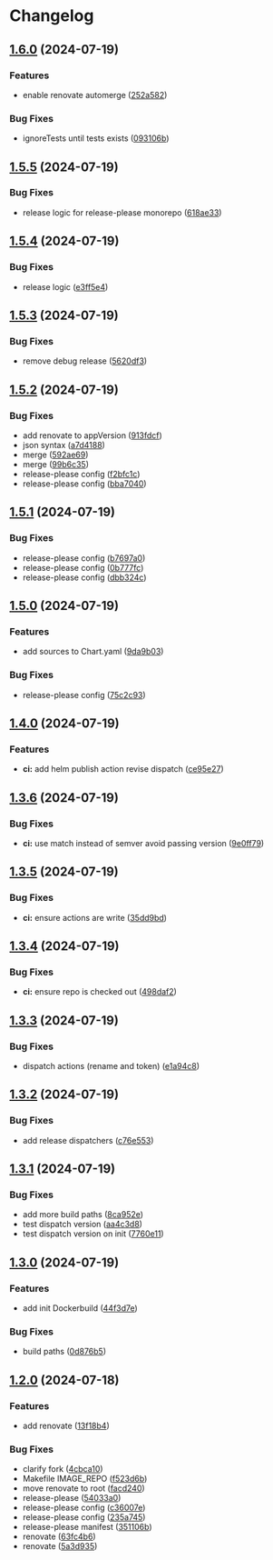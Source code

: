 # Changelog

## [1.6.0](https://github.com/anthr76/k8s-pod-mutator-webhook/compare/k8s-pod-mutator-webhook-v1.5.5...k8s-pod-mutator-webhook-v1.6.0) (2024-07-19)


### Features

* enable renovate automerge ([252a582](https://github.com/anthr76/k8s-pod-mutator-webhook/commit/252a58256ed6a9e9c08814a3ebffa22d2d631e18))


### Bug Fixes

* ignoreTests until tests exists ([093106b](https://github.com/anthr76/k8s-pod-mutator-webhook/commit/093106be9121c8008754f2a0d45e3c0c15eac828))

## [1.5.5](https://github.com/anthr76/k8s-pod-mutator-webhook/compare/k8s-pod-mutator-webhook-v1.5.4...k8s-pod-mutator-webhook-v1.5.5) (2024-07-19)


### Bug Fixes

* release logic for release-please monorepo ([618ae33](https://github.com/anthr76/k8s-pod-mutator-webhook/commit/618ae33463e7fd3457f60aeb2d54547d9ee39bac))

## [1.5.4](https://github.com/anthr76/k8s-pod-mutator-webhook/compare/k8s-pod-mutator-webhook-v1.5.3...k8s-pod-mutator-webhook-v1.5.4) (2024-07-19)


### Bug Fixes

* release logic ([e3ff5e4](https://github.com/anthr76/k8s-pod-mutator-webhook/commit/e3ff5e403a18d17523aba1b6c182743a6f32b137))

## [1.5.3](https://github.com/anthr76/k8s-pod-mutator-webhook/compare/k8s-pod-mutator-webhook-v1.5.2...k8s-pod-mutator-webhook-v1.5.3) (2024-07-19)


### Bug Fixes

* remove debug release ([5620df3](https://github.com/anthr76/k8s-pod-mutator-webhook/commit/5620df378081c7d4d825d5de78d29a88942210ca))

## [1.5.2](https://github.com/anthr76/k8s-pod-mutator-webhook/compare/k8s-pod-mutator-webhook-v1.5.1...k8s-pod-mutator-webhook-v1.5.2) (2024-07-19)


### Bug Fixes

* add renovate to appVersion ([913fdcf](https://github.com/anthr76/k8s-pod-mutator-webhook/commit/913fdcf23bedde6f0d678f733b11b9118992c73b))
* json syntax ([a7d4188](https://github.com/anthr76/k8s-pod-mutator-webhook/commit/a7d4188c5743043bea4599f4ab64a5e2798734e6))
* merge ([592ae69](https://github.com/anthr76/k8s-pod-mutator-webhook/commit/592ae6922472b940186f1f4f7ea4b1de5bf707f0))
* merge ([99b6c35](https://github.com/anthr76/k8s-pod-mutator-webhook/commit/99b6c355bed2a4e5ae97cfe8e3cb156bd2c93fd0))
* release-please config ([f2bfc1c](https://github.com/anthr76/k8s-pod-mutator-webhook/commit/f2bfc1c070ccf390de77555dd3c9c78a33edd6c7))
* release-please config ([bba7040](https://github.com/anthr76/k8s-pod-mutator-webhook/commit/bba7040131721d7603cdc9c28a1ccfd7f818f262))

## [1.5.1](https://github.com/anthr76/k8s-pod-mutator-webhook/compare/k8s-pod-mutator-webhook-v1.5.0...k8s-pod-mutator-webhook-v1.5.1) (2024-07-19)


### Bug Fixes

* release-please config ([b7697a0](https://github.com/anthr76/k8s-pod-mutator-webhook/commit/b7697a0f48d867329e6091c2c24237e5d73ba02c))
* release-please config ([0b777fc](https://github.com/anthr76/k8s-pod-mutator-webhook/commit/0b777fc6759f2a50f7416b8ad76bdf57dae5db3f))
* release-please config ([dbb324c](https://github.com/anthr76/k8s-pod-mutator-webhook/commit/dbb324cbfc4ab4d2c80fd34538f95c6fddfdf44e))

## [1.5.0](https://github.com/anthr76/k8s-pod-mutator-webhook/compare/k8s-pod-mutator-webhook-v1.4.0...k8s-pod-mutator-webhook-v1.5.0) (2024-07-19)


### Features

* add sources to Chart.yaml ([9da9b03](https://github.com/anthr76/k8s-pod-mutator-webhook/commit/9da9b03a1aaec01d771916ed2bdab0ce8aedc819))


### Bug Fixes

* release-please config ([75c2c93](https://github.com/anthr76/k8s-pod-mutator-webhook/commit/75c2c93abfed703857d96e3a2cab978cd84999d7))

## [1.4.0](https://github.com/anthr76/k8s-pod-mutator-webhook/compare/k8s-pod-mutator-webhook-v1.3.6...k8s-pod-mutator-webhook-v1.4.0) (2024-07-19)


### Features

* **ci:** add helm publish action revise dispatch ([ce95e27](https://github.com/anthr76/k8s-pod-mutator-webhook/commit/ce95e27272c27821fcdfce4b3bfe5624d924dcee))

## [1.3.6](https://github.com/anthr76/k8s-pod-mutator-webhook/compare/k8s-pod-mutator-webhook-v1.3.5...k8s-pod-mutator-webhook-v1.3.6) (2024-07-19)


### Bug Fixes

* **ci:** use match instead of semver avoid passing version ([9e0ff79](https://github.com/anthr76/k8s-pod-mutator-webhook/commit/9e0ff79d86b6e23975223e93c53d26b04e7be707))

## [1.3.5](https://github.com/anthr76/k8s-pod-mutator-webhook/compare/k8s-pod-mutator-webhook-v1.3.4...k8s-pod-mutator-webhook-v1.3.5) (2024-07-19)


### Bug Fixes

* **ci:** ensure actions are write ([35dd9bd](https://github.com/anthr76/k8s-pod-mutator-webhook/commit/35dd9bd89f2bb09a6198cb4c1881aaadcd3f676e))

## [1.3.4](https://github.com/anthr76/k8s-pod-mutator-webhook/compare/k8s-pod-mutator-webhook-v1.3.3...k8s-pod-mutator-webhook-v1.3.4) (2024-07-19)


### Bug Fixes

* **ci:** ensure repo is checked out ([498daf2](https://github.com/anthr76/k8s-pod-mutator-webhook/commit/498daf2eb2072ced2885f6de0637dda367b44884))

## [1.3.3](https://github.com/anthr76/k8s-pod-mutator-webhook/compare/k8s-pod-mutator-webhook-v1.3.2...k8s-pod-mutator-webhook-v1.3.3) (2024-07-19)


### Bug Fixes

* dispatch actions (rename and token) ([e1a94c8](https://github.com/anthr76/k8s-pod-mutator-webhook/commit/e1a94c89fccc925eeed82b88672e19831fefd993))

## [1.3.2](https://github.com/anthr76/k8s-pod-mutator-webhook/compare/k8s-pod-mutator-webhook-v1.3.1...k8s-pod-mutator-webhook-v1.3.2) (2024-07-19)


### Bug Fixes

* add release dispatchers ([c76e553](https://github.com/anthr76/k8s-pod-mutator-webhook/commit/c76e5537561544e52cc23afb3dc7d56079f7eb57))

## [1.3.1](https://github.com/anthr76/k8s-pod-mutator-webhook/compare/k8s-pod-mutator-webhook-v1.3.0...k8s-pod-mutator-webhook-v1.3.1) (2024-07-19)


### Bug Fixes

* add more build paths ([8ca952e](https://github.com/anthr76/k8s-pod-mutator-webhook/commit/8ca952ecaeed255be9ddb60ee60461c8f524c31e))
* test dispatch version ([aa4c3d8](https://github.com/anthr76/k8s-pod-mutator-webhook/commit/aa4c3d82f9fc1554157884c5d05a4424c39696ca))
* test dispatch version on init ([7760e11](https://github.com/anthr76/k8s-pod-mutator-webhook/commit/7760e11f31b8ec4ad4e6931ba8a4f558b6c86892))

## [1.3.0](https://github.com/anthr76/k8s-pod-mutator-webhook/compare/k8s-pod-mutator-webhook-v1.2.0...k8s-pod-mutator-webhook-v1.3.0) (2024-07-19)


### Features

* add init Dockerbuild ([44f3d7e](https://github.com/anthr76/k8s-pod-mutator-webhook/commit/44f3d7ec0056c01f3d57f3e610f8b0eadcc316d0))


### Bug Fixes

* build paths ([0d876b5](https://github.com/anthr76/k8s-pod-mutator-webhook/commit/0d876b50ef92e5eddfcd295bf89899b79afa92b8))

## [1.2.0](https://github.com/anthr76/k8s-pod-mutator-webhook/compare/k8s-pod-mutator-webhook-v1.1.1...k8s-pod-mutator-webhook-v1.2.0) (2024-07-18)


### Features

* add renovate ([13f18b4](https://github.com/anthr76/k8s-pod-mutator-webhook/commit/13f18b4103a4e9dfbd1f9f53d4b674d5313d39bd))


### Bug Fixes

* clarify fork ([4cbca10](https://github.com/anthr76/k8s-pod-mutator-webhook/commit/4cbca10d6abbd9b2115a7e26a73bec6edd145fc9))
* Makefile IMAGE_REPO ([f523d6b](https://github.com/anthr76/k8s-pod-mutator-webhook/commit/f523d6be22eb0ba9b2d2c4f26c701cb466cf8bb9))
* move renovate to root ([facd240](https://github.com/anthr76/k8s-pod-mutator-webhook/commit/facd2405410cf15d2a15e5069649d449ccfadbca))
* release-please ([54033a0](https://github.com/anthr76/k8s-pod-mutator-webhook/commit/54033a03015684545e06c29a2c8dfbed0a329c45))
* release-please config ([c36007e](https://github.com/anthr76/k8s-pod-mutator-webhook/commit/c36007efbbe0b66370938b9b35d74da02d2863fe))
* release-please config ([235a745](https://github.com/anthr76/k8s-pod-mutator-webhook/commit/235a74545c302b7a1ad300280160db54e675cb2f))
* release-please manifest ([351106b](https://github.com/anthr76/k8s-pod-mutator-webhook/commit/351106b25478e6dce91d8cb73c241d4236fa3f23))
* renovate ([63fc4b6](https://github.com/anthr76/k8s-pod-mutator-webhook/commit/63fc4b68271b19b26816131fc9017e5a2f3437ca))
* renovate ([5a3d935](https://github.com/anthr76/k8s-pod-mutator-webhook/commit/5a3d935d0bcb636ca2e84d7fcde75f455e809a61))
